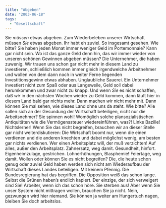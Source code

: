 ```yaml
---
title: "Abgeben"
date: "2003-06-18"
tags:
  - "Gesellschaft"
---
```


Sie _müssen_ etwas abgeben. Zum Wiederbeleben unserer Wirtschaft müssen _Sie_ etwas abgeben. Ihr habt eh zuviel. So insgesamt gesehen. Wie bitte? Sie haben jeden Monat immer weniger Geld im Portemonnaie? Kann gar nicht sein. Wo ist das ganze Geld denn hin, das wir immer wieder von unseren schönen Gewinnen abgeben müssen? Die Unternehmer, die haben zuwenig. Wir trauen uns schon gar nicht mehr in diesem Land zu investieren, schließlich kommen immer gleich irgendwelche Arbeitnehmer und wollen von dem dann noch in weiter Ferne liegenden Investitionsgewinn etwas abhaben. Unglaubliche Sauerei. Ein Unternehmer investiert nicht zum Spaß oder aus Langeweile, Geld soll dabei herumkommen und zwar nicht zu knapp. Und wenn _Sie_ es nicht schaffen, daß _wir_ in den nächsten Wochen wieder zu Geld kommen, dann läuft hier in diesem Land bald gar nichts mehr. Dann machen _wir_ nicht mehr mit. Dann können Sie mal sehen, wie dieses Land ohne uns da steht. Wie bitte? Alle sollen sich an der Gesundung der Wirtschaft beteiligen, nicht nur die Arbeitsnehmer? Sie spinnen wohl! Womöglich solche plansozialistischen Antiquitäten wie die Vermögenssteuer wiedereinführen, was?! Linke Bazille! Nichtslerner! Wenn Sie das nicht begreifen, brauchen wir an dieser Stelle gar nicht weiterdiskutieren: Die Wirtschaft boomt nur, wenn die einen verdienen und die anderen knechten und dabei möglichst wenig, am besten gar nichts verdienen. Wer einen Arbeitsplatz will, der muß verzichten! Auf alles, außer den Arbeitsplatz. Zahnersatz, weg damit. Gesundheit, hinfort. Eigenheimzulage, gestrichen. Lohnerhöhungen, Blasphemie! Feiertage, weg damit. Wollen oder können Sie es nicht begreifen? Die, die heute schon genug oder zuviel Geld haben werden sich nicht am Wiederaufbau der Wirtschaft dieses Landes beteiligen. Mit keinem Pfennig. Die Bundesregierung hat das begriffen. Die Opposition weiß das schon lange. Selbst die Grünen haben’s endlich kapiert. Der einzige, der sich verweigert sind Sie! Arbeiter, wenn ich das schon höre. Sie sterben aus! Aber wenn Sie unser System nicht mittragen wollen, brauchen Sie ja nicht. Nein, gezwungen wird hier niemand. Sie können ja weiter am Hungertuch nagen, bleiben Sie doch arbeitslos.
